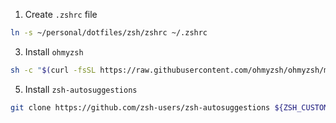 1. Create `.zshrc` file
```bash
ln -s ~/personal/dotfiles/zsh/zshrc ~/.zshrc
```

3. Install `ohmyzsh`
```bash
sh -c "$(curl -fsSL https://raw.githubusercontent.com/ohmyzsh/ohmyzsh/master/tools/install.sh)"
```

5. Install `zsh-autosuggestions`
```bash
git clone https://github.com/zsh-users/zsh-autosuggestions ${ZSH_CUSTOM:-~/.oh-my-zsh/custom}/plugins/zsh-autosuggestions
```
